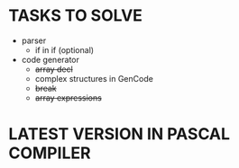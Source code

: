# TASKS TO SOLVE

* parser
  * if in if (optional)
* сode generator
  * ~~array decl~~
  * complex structures in GenCode
  * ~~break~~
  * ~~array expressions~~

# LATEST VERSION IN PASCAL COMPILER
